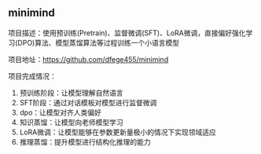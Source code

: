 ## minimind
项目描述：使用预训练(Pretrain)、监督微调(SFT)、LoRA微调，直接偏好强化学习(DPO)算法、模型蒸馏算法等过程训练一个小语言模型

项目地址：https://github.com/dfege455/minimind

项目完成情况：

1. 预训练阶段：让模型理解自然语言
2. SFT阶段：通过对话模板对模型进行监督微调
3. dpo：让模型对齐人类偏好
4. 知识蒸馏：让模型向老师模型学习
5. LoRA微调：让模型能够在参数更新量极小的情况下实现领域适应
6. 推理蒸馏：提升模型进行结构化推理的能力
